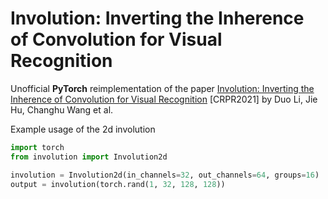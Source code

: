 # Involution: Inverting the Inherence of Convolution for Visual Recognition
Unofficial **PyTorch** reimplementation of the paper [Involution: Inverting the Inherence of Convolution for Visual Recognition](https://arxiv.org/pdf/2103.06255.pdf)
[CRPR2021] by Duo Li, Jie Hu, Changhu Wang et al.

Example usage of the 2d involution
````python
import torch
from involution import Involution2d

involution = Involution2d(in_channels=32, out_channels=64, groups=16)
output = involution(torch.rand(1, 32, 128, 128))
````